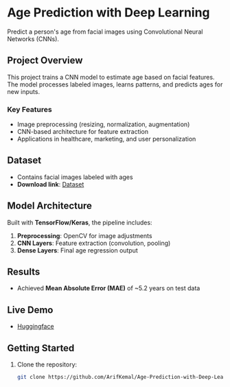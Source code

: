 # Age Prediction with Deep Learning

Predict a person's age from facial images using Convolutional Neural Networks (CNNs).

##  Project Overview
This project trains a CNN model to estimate age based on facial features. The model processes labeled images, learns patterns, and predicts ages for new inputs.

### Key Features
- Image preprocessing (resizing, normalization, augmentation)
- CNN-based architecture for feature extraction
- Applications in healthcare, marketing, and user personalization

##  Dataset
- Contains facial images labeled with ages
- **Download link**: [Dataset](https://www.kaggle.com/competitions/applications-of-deep-learning-wustl-spring-2024/data)

##  Model Architecture
Built with **TensorFlow/Keras**, the pipeline includes:
1. **Preprocessing**: OpenCV for image adjustments
2. **CNN Layers**: Feature extraction (convolution, pooling)
3. **Dense Layers**: Final age regression output

##  Results
- Achieved **Mean Absolute Error (MAE)** of ~5.2 years on test data

##  Live Demo
- [Huggingface](https://huggingface.co/spaces/ArifKemall/Age-Predicion-with-Deep-Learning)

##  Getting Started
1. Clone the repository:
   ```bash
   git clone https://github.com/ArifKemal/Age-Prediction-with-Deep-Learning.git
